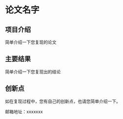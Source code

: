 # 论文名字

## 项目介绍

简单介绍一下您复现的论文

## 主要结果

简单介绍一下您复现出的结论

## 创新点

如在复现过程中，您有自己的创新点，也请您简单介绍一下。

邮箱地址：xxxxxxx